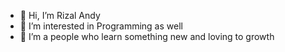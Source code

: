 - 👋 Hi, I’m Rizal Andy
- 👀 I’m interested in Programming as well
- 🌱 I’m a people who learn something new and loving to growth
